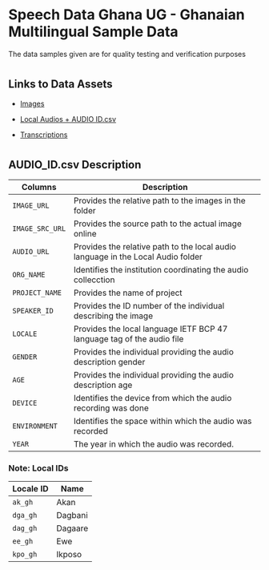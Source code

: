 # Speech Data Ghana UG - Ghanaian Multilingual Sample Data
The data samples given are for quality testing and verification purposes 

#
## Links to Data Assets 

<!--- + [Transcribed Audio Samples](https://ugedugh-my.sharepoint.com/:f:/g/personal/speechdata_ug_edu_gh/Ejb6UHk-E7VOlvccvCWel44BhcSvTnEDh3FBGNtlZBy8kA?e=bLaHaF) --->

* [Images](https://www.dropbox.com/scl/fo/2q6lvqtn4qm0w6t0iyxm0/h?rlkey=uz9l13khtdhdouvcca7nba5qi&dl=0](https://www.dropbox.com/scl/fo/2q6lvqtn4qm0w6t0iyxm0/h?rlkey=uz9l13khtdhdouvcca7nba5qi&dl=0)) 

*   [Local Audios + AUDIO ID.csv](https://www.dropbox.com/scl/fo/e9bha9glyvk2mu5fo7f3h/h?rlkey=kzm1mnx8bj6qgicpaxojz1npa&dl=0)

*   [Transcriptions](https://www.dropbox.com/scl/fo/qouaom0adtkaux7u7c5gr/h?rlkey=8vy27eb2u9dhrsrh7bzbtq6zc&dl=0)

#

## AUDIO_ID.csv Description
| Columns | Description |
| --- | --- |
| `IMAGE_URL` | Provides the relative path to the images in the folder          |
| `IMAGE_SRC_URL` | Provides the source path to the actual image online          |
| `AUDIO_URL` | Provides the relative path to the local audio language in the Local Audio folder            |
| `ORG_NAME` |  Identifies the institution coordinating the audio collecction           |
| `PROJECT_NAME` | Provides the name of project             |
| `SPEAKER_ID` | Provides the ID number of the individual describing the image             |
| `LOCALE` |  Provides the local language IETF BCP 47 language tag of the audio file           |
| `GENDER` |  Provides the individual providing the audio description gender           |
| `AGE` |     Provides the individual providing the audio description age        |
| `DEVICE` |  Identifies the device from which the audio recording was done          |
| `ENVIRONMENT` |  Identifies the space within which the audio was recorded           |
| `YEAR` |  The year in which the audio was recorded.            |

### Note: Local IDs

| Locale ID | Name |
| --- | --- |
| `ak_gh` | Akan     |
| `dga_gh` | Dagbani       |
| `dag_gh` | Dagaare       |
| `ee_gh` |  Ewe         |
| `kpo_gh` | Ikposo           |
